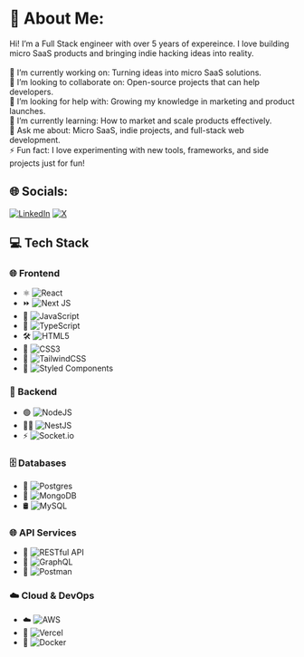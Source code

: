 # 👋 About Me:
Hi! I’m a Full Stack engineer with over 5 years of expereince. I love building micro SaaS products and bringing indie hacking ideas into reality.<br><br>🔭 I’m currently working on: Turning ideas into micro SaaS solutions.<br>👯 I’m looking to collaborate on: Open-source projects that can help developers.<br>🤝 I’m looking for help with: Growing my knowledge in marketing and product launches.<br>🌱 I’m currently learning: How to market and scale products effectively.<br>💬 Ask me about: Micro SaaS, indie projects, and full-stack web development.<br>⚡ Fun fact: I love experimenting with new tools, frameworks, and side projects just for fun!


## 🌐 Socials:
[![LinkedIn](https://img.shields.io/badge/LinkedIn-%230077B5.svg?logo=linkedin&logoColor=white)](https://linkedin.com/in/https://www.linkedin.com/in/bilal-baig-77463b107/) [![X](https://img.shields.io/badge/X-black.svg?logo=X&logoColor=white)](https://x.com/@bb_software_eng) 

<!-- 
# 💻 Tech Stack:
![React](https://img.shields.io/badge/react-%2320232a.svg?style=for-the-badge&logo=react&logoColor=%2361DAFB) ![Next JS](https://img.shields.io/badge/Next-black?style=for-the-badge&logo=next.js&logoColor=white) ![NodeJS](https://img.shields.io/badge/node.js-6DA55F?style=for-the-badge&logo=node.js&logoColor=white) ![JavaScript](https://img.shields.io/badge/javascript-%23323330.svg?style=for-the-badge&logo=javascript&logoColor=%23F7DF1E) ![TypeScript](https://img.shields.io/badge/typescript-%23007ACC.svg?style=for-the-badge&logo=typescript&logoColor=white) ![Postgres](https://img.shields.io/badge/postgres-%23316192.svg?style=for-the-badge&logo=postgresql&logoColor=white) ![MongoDB](https://img.shields.io/badge/MongoDB-%234ea94b.svg?style=for-the-badge&logo=mongodb&logoColor=white) ![MySQL](https://img.shields.io/badge/mysql-4479A1.svg?style=for-the-badge&logo=mysql&logoColor=white) ![HTML5](https://img.shields.io/badge/html5-%23E34F26.svg?style=for-the-badge&logo=html5&logoColor=white) ![CSS3](https://img.shields.io/badge/css3-%231572B6.svg?style=for-the-badge&logo=css3&logoColor=white) ![AWS](https://img.shields.io/badge/AWS-%23FF9900.svg?style=for-the-badge&logo=amazon-aws&logoColor=white) ![Vercel](https://img.shields.io/badge/vercel-%23000000.svg?style=for-the-badge&logo=vercel&logoColor=white) ![NestJS](https://img.shields.io/badge/nestjs-%23E0234E.svg?style=for-the-badge&logo=nestjs&logoColor=white) ![TailwindCSS](https://img.shields.io/badge/tailwindcss-%2338B2AC.svg?style=for-the-badge&logo=tailwind-css&logoColor=white) ![Web3.js](https://img.shields.io/badge/web3.js-F16822?style=for-the-badge&logo=web3.js&logoColor=white) ![Styled Components](https://img.shields.io/badge/styled--components-DB7093?style=for-the-badge&logo=styled-components&logoColor=white) ![Socket.io](https://img.shields.io/badge/Socket.io-black?style=for-the-badge&logo=socket.io&badgeColor=010101)
-->

## 💻 Tech Stack  

### 🌐 Frontend  
- ⚛️ ![React](https://img.shields.io/badge/react-%2320232a.svg?style=for-the-badge&logo=react&logoColor=%2361DAFB)  
- ⏩ ![Next JS](https://img.shields.io/badge/Next-black?style=for-the-badge&logo=next.js&logoColor=white)  
- 💛 ![JavaScript](https://img.shields.io/badge/javascript-%23323330.svg?style=for-the-badge&logo=javascript&logoColor=%23F7DF1E)  
- 🔷 ![TypeScript](https://img.shields.io/badge/typescript-%23007ACC.svg?style=for-the-badge&logo=typescript&logoColor=white)  
- 🛠️ ![HTML5](https://img.shields.io/badge/html5-%23E34F26.svg?style=for-the-badge&logo=html5&logoColor=white)  
- 🎨 ![CSS3](https://img.shields.io/badge/css3-%231572B6.svg?style=for-the-badge&logo=css3&logoColor=white)  
- 💎 ![TailwindCSS](https://img.shields.io/badge/tailwindcss-%2338B2AC.svg?style=for-the-badge&logo=tailwind-css&logoColor=white)  
- 🧩 ![Styled Components](https://img.shields.io/badge/styled--components-DB7093?style=for-the-badge&logo=styled-components&logoColor=white)  

### 🔧 Backend  
- 🟢 ![NodeJS](https://img.shields.io/badge/node.js-6DA55F?style=for-the-badge&logo=node.js&logoColor=white)  
- 🐱‍👤 ![NestJS](https://img.shields.io/badge/nestjs-%23E0234E.svg?style=for-the-badge&logo=nestjs&logoColor=white)  
- ⚡ ![Socket.io](https://img.shields.io/badge/Socket.io-black?style=for-the-badge&logo=socket.io&badgeColor=010101)  

### 🗄️ Databases  
- 🐘 ![Postgres](https://img.shields.io/badge/postgres-%23316192.svg?style=for-the-badge&logo=postgresql&logoColor=white)  
- 🍃 ![MongoDB](https://img.shields.io/badge/MongoDB-%234ea94b.svg?style=for-the-badge&logo=mongodb&logoColor=white)  
- 🛢️ ![MySQL](https://img.shields.io/badge/mysql-4479A1.svg?style=for-the-badge&logo=mysql&logoColor=white)  

### 🌐 API Services  
- 🔌 ![RESTful API](https://img.shields.io/badge/REST-02569B.svg?style=for-the-badge&logo=swagger&logoColor=white)  
- 🚀 ![GraphQL](https://img.shields.io/badge/GraphQL-E10098?style=for-the-badge&logo=graphql&logoColor=white)  
- 📮 ![Postman](https://img.shields.io/badge/Postman-FF6C37?style=for-the-badge&logo=postman&logoColor=white)  

### ☁️ Cloud & DevOps  
- ☁️ ![AWS](https://img.shields.io/badge/AWS-%23FF9900.svg?style=for-the-badge&logo=amazon-aws&logoColor=white)  
- 🚀 ![Vercel](https://img.shields.io/badge/vercel-%23000000.svg?style=for-the-badge&logo=vercel&logoColor=white)  
- 🐳 ![Docker](https://img.shields.io/badge/docker-%230db7ed.svg?style=for-the-badge&logo=docker&logoColor=white)  
